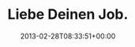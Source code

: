 ---
retweeted: false
source: <a href="http://twitter.com" rel="nofollow">Twitter Web Client</a>
entities:
  hashtags: []
  symbols: []
  user_mentions: []
  urls:
  - url: http://t.co/JQalOY5Z0y
    expanded_url: http://i.imgur.com/NxTNkrZ.gif
    display_url: i.imgur.com/NxTNkrZ.gif
    indices:
    - '18'
    - '40'
display_text_range:
- '0'
- '40'
favorite_count: '2'
id_str: '307045938520797185'
truncated: false
retweet_count: '1'
id: '307045938520797185'
possibly_sensitive: false
created_at: Thu Feb 28 08:33:51 +0000 2013
favorited: false
full_text: Liebe Deinen Job.
lang: de
quote_url: http://i.imgur.com/NxTNkrZ.gif
tags:
- pesos:twitter
date: '2013-02-28T08:33:51+00:00'
src: https://twitter.com/bascht/status/307045938520797185
original_url: https://twitter.com/bascht/status/307045938520797185
type: twitter_tweet
text: Liebe Deinen Job.
title: Liebe Deinen Job.

---